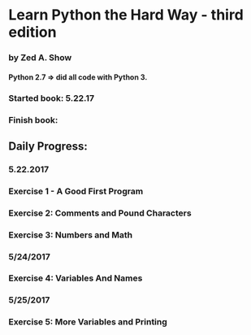 # Learn Python the Hard Way - third edition
### by Zed A. Show
#### Python 2.7 => did all code with Python 3.

### Started book: 5.22.17 
### Finish book:

## Daily Progress:
### 5.22.2017
### Exercise 1 - A Good First Program
### Exercise 2: Comments and Pound Characters
### Exercise 3: Numbers and Math
### 5/24/2017
### Exercise 4: Variables And Names
### 5/25/2017
### Exercise 5: More Variables and Printing





